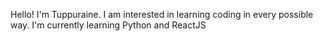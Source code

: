 Hello! I'm Tuppuraine. I am interested in learning coding in every possible way. I'm currently learning Python and ReactJS
